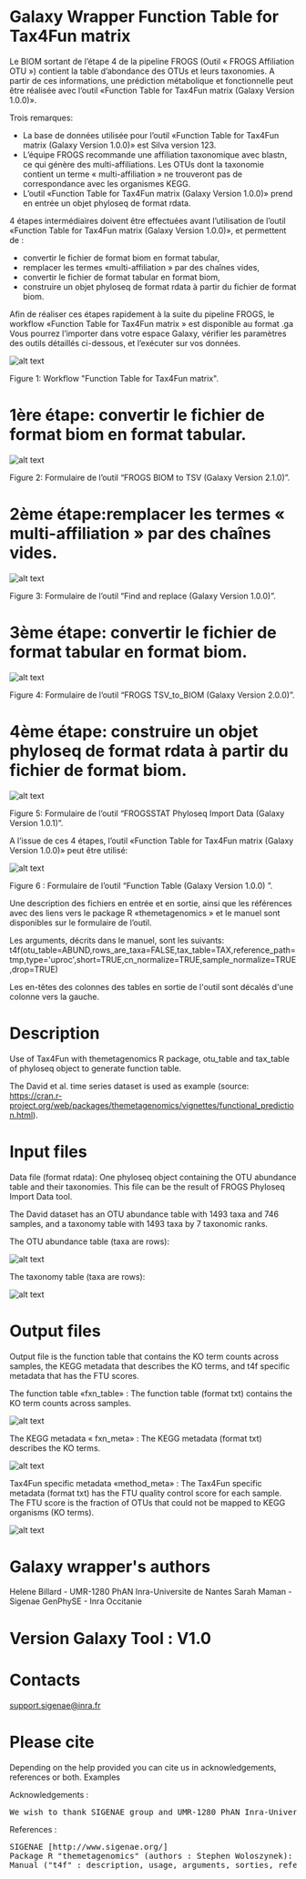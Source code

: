 # Galaxy Wrapper Function Table for Tax4Fun matrix

Le BIOM sortant de l’étape 4 de la pipeline FROGS (Outil « FROGS Affiliation OTU ») contient la table d’abondance des OTUs et leurs taxonomies. A partir de ces informations, une prédiction métabolique et fonctionnelle peut être réalisée avec l’outil «Function Table for Tax4Fun matrix (Galaxy Version 1.0.0)».

Trois remarques:

- La base de données utilisée pour l’outil «Function Table for Tax4Fun matrix (Galaxy Version 1.0.0)» est Silva version 123. 
- L’équipe FROGS recommande une affiliation taxonomique avec blastn, ce qui génère des multi-affiliations. Les OTUs dont la taxonomie contient un terme « multi-affiliation » ne trouveront pas de correspondance avec les organismes KEGG. 
- L’outil «Function Table for Tax4Fun matrix (Galaxy Version 1.0.0)» prend en entrée un objet phyloseq de format rdata.

4 étapes intermédiaires doivent être effectuées avant l’utilisation de l’outil «Function Table for Tax4Fun matrix (Galaxy Version 1.0.0)», et permettent de :
- convertir le fichier de format biom en format tabular,
- remplacer les termes «multi-affiliation » par des chaînes vides,
- convertir le fichier de format tabular en format biom,
- construire un objet phyloseq de format rdata à partir du fichier de format 
biom.

Afin de réaliser ces étapes rapidement à la suite du pipeline FROGS, le workflow «Function Table for Tax4Fun matrix » est disponible au format .ga 
Vous pourrez l’importer dans votre espace Galaxy, vérifier les paramètres des outils détaillés ci-dessous, et l’exécuter sur vos données. 

![alt text](https://github.com/Bios4Biol/GalaxyWrapperFunctionTableforTax4Funmatrix/blob/master/1-wf_function_table.png)

Figure 1: Workflow "Function Table for Tax4Fun matrix".

# 1ère étape: convertir le fichier de format biom en format tabular.

![alt text](https://github.com/Bios4Biol/GalaxyWrapperFunctionTableforTax4Funmatrix/blob/master/2-biom-to-tsv.png)

Figure 2: Formulaire de l’outil “FROGS BIOM to TSV (Galaxy Version 2.1.0)”.

# 2ème étape:remplacer les termes « multi-affiliation » par des chaînes vides.

![alt text](https://github.com/Bios4Biol/GalaxyWrapperFunctionTableforTax4Funmatrix/blob/master/3-find-replace.png)

Figure 3: Formulaire de l’outil “Find and replace (Galaxy Version 1.0.0)”.

# 3ème étape: convertir le fichier de format tabular en format biom.

![alt text](https://github.com/Bios4Biol/GalaxyWrapperFunctionTableforTax4Funmatrix/blob/master/4-tsv_biom.png)

Figure 4: Formulaire de l’outil “FROGS TSV_to_BIOM (Galaxy Version 2.0.0)”.

# 4ème étape: construire un objet phyloseq de format rdata à partir du fichier de format biom.

![alt text](https://github.com/Bios4Biol/GalaxyWrapperFunctionTableforTax4Funmatrix/blob/master/5-phyloseq.png)

Figure 5: Formulaire de l’outil “FROGSSTAT Phyloseq Import Data (Galaxy Version 1.0.1)”.

A l’issue de ces 4 étapes, l’outil «Function Table for Tax4Fun matrix (Galaxy Version 1.0.0)» peut être utilisé:

![alt text](https://github.com/Bios4Biol/GalaxyWrapperFunctionTableforTax4Funmatrix/blob/master/6-function_table.png)

Figure 6 : Formulaire de l’outil “Function Table (Galaxy Version 1.0.0) ”.

Une description des fichiers en entrée et en sortie, ainsi que les références avec des liens vers le package R «themetagenomics
» et le manuel sont disponibles sur le formulaire de l’outil.

Les arguments, décrits dans le manuel, sont les suivants:
t4f(otu_table=ABUND,rows_are_taxa=FALSE,tax_table=TAX,reference_path=tmp,type='uproc',short=TRUE,cn_normalize=TRUE,sample_normalize=TRUE,drop=TRUE)

Les en-têtes des colonnes des tables en sortie de l'outil sont décalés d'une colonne vers la gauche.

# Description

Use of Tax4Fun with themetagenomics R package, otu_table and tax_table of phyloseq object to generate function table.

The David et al. time series dataset is used as example (source: https://cran.r-project.org/web/packages/themetagenomics/vignettes/functional_prediction.html).

# Input files

Data file (format rdata): One phyloseq object containing the OTU abundance table and their taxonomies. This file can be the result of FROGS Phyloseq Import Data tool.

The David dataset has an OTU abundance table with 1493 taxa and 746 samples, and a taxonomy table with 1493 taxa by 7 taxonomic ranks.

The OTU abundance table (taxa are rows):

![alt text](https://github.com/Bios4Biol/GalaxyWrapperFunctionTableforTax4Funmatrix/blob/master/a-OTU_abundance_table.png)

The taxonomy table (taxa are rows):

![alt text](https://github.com/Bios4Biol/GalaxyWrapperFunctionTableforTax4Funmatrix/blob/master/b-taxonomy_table.png)

# Output files

Output file is the function table that contains the KO term counts across samples, the KEGG metadata that describes the KO terms, and t4f specific metadata that has the FTU scores.

The function table «fxn_table» : The function table (format txt) contains the KO term counts across samples.

![alt text](https://github.com/Bios4Biol/GalaxyWrapperFunctionTableforTax4Funmatrix/blob/master/d-fnx_table.png)

The KEGG metadata « fxn_meta» : The KEGG metadata (format txt) describes the KO terms.

![alt text](https://github.com/Bios4Biol/GalaxyWrapperFunctionTableforTax4Funmatrix/blob/master/e-kegg.png)

Tax4Fun specific metadata «method_meta» : The Tax4Fun specific metadata (format txt) has the FTU quality control score for each sample. The FTU score is the fraction of OTUs that could not be mapped to KEGG organisms (KO terms).

![alt text](https://github.com/Bios4Biol/GalaxyWrapperFunctionTableforTax4Funmatrix/blob/master/f-ftu.png)


# Galaxy wrapper's authors

Helene Billard - UMR-1280 PhAN Inra-Universite de Nantes
Sarah Maman - Sigenae GenPhySE - Inra Occitanie

# Version Galaxy Tool : V1.0

# Contacts
support.sigenae@inra.fr

# Please cite

Depending on the help provided you can cite us in acknowledgements, references or both.
Examples

Acknowledgements :
<pre>
We wish to thank SIGENAE group and UMR-1280 PhAN Inra-Universite de Nantes.
</pre>

References :
<pre>
SIGENAE [http://www.sigenae.org/]
Package R "themetagenomics" (authors : Stephen Woloszynek): https://cran.r-project.org/web/packages/themetagenomics/
Manual ("t4f" : description, usage, arguments, sorties, references): https://cran.r-project.org/web/packages/themetagenomics/themetagenomics.pdf    
</pre>
